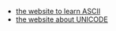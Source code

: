 - [the website to learn ASCII](https://www.asciihex.com/)
- [the website about UNICODE](https://home.unicode.org/)
